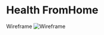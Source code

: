 # Health FromHome

Wireframe
![Wireframe](https://user-images.githubusercontent.com/40429566/156927434-f851026e-f8ef-452c-99b5-9339c5ddae9f.png)
